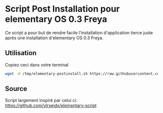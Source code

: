 # Script Post Installation pour elementary OS 0.3 Freya

Ce script a pour but de rendre facile l'installation d'application tierce juste après une installation
d'elementary OS 0.3 Freya.

## Utilisation

Copiez ceci dans votre terminal

```bash
wget -O /tmp/elementary-postinstall.sh https://raw.githubusercontent.com/Devil505/elementaryos-postinstall/master/elementary-postinstall.sh && chmod +x /tmp/elementary-postinstall.sh && /tmp/elementary-postinstall.sh
``` 

## Source
Script largement inspiré par celui ci:
https://github.com/ylrxeidx/elementary-script
